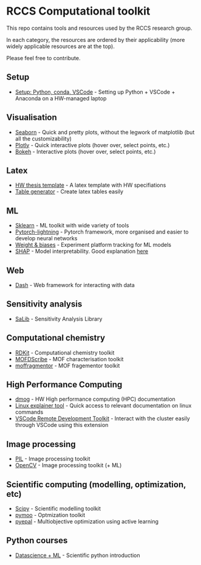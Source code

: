 # RCCS Computational toolkit

This repo contains tools and resources used by the RCCS research group.

In each category, the resources are ordered by their applicability (more widely applicable resources are at the top).   

Please feel free to contribute.

## Setup

- [Setup: Python, conda, VSCode](https://fmcilwaine.notion.site/Instructions-for-computational-setup-d0adba9746684d52b940ee2a6e31ebf1?pvs=4) - Setting up Python + VSCode + Anaconda on a HW-managed laptop

## Visualisation

- [Seaborn](https://seaborn.pydata.org/) - Quick and pretty plots, without the legwork of matplotlib (but all the customizability)
- [Plotly](https://plotly.com/python/) - Quick interactive plots (hover over, select points, etc.)
- [Bokeh](https://docs.bokeh.org/) - Interactive plots (hover over, select points, etc.)

## Latex

- [HW thesis template](https://github.com/AlexandreCoates/HW_LaTex_thesis_template) - A latex template with HW specifiations  
- [Table generator](https://www.tablesgenerator.com/) - Create latex tables easily 

## ML

- [Sklearn](https://scikit-learn.org/stable/) - ML toolkit with wide variety of tools
- [Pytorch-lightning](https://pytorch-lightning.readthedocs.io/) - Pytorch framework, more organised and easier to develop neural networks
- [Weight & biases](https://wandb.ai/) - Experiment platform tracking for ML models
- [SHAP](https://shap.readthedocs.io/) - Model interpretability. Good explanation [here](https://www.aidancooper.co.uk/a-non-technical-guide-to-interpreting-shap-analyses/)

## Web

- [Dash](https://plotly.com/examples/) - Web framework for interacting with data

## Sensitivity analysis

- [SaLib](https://salib.readthedocs.io/en/latest/) - Sensitivity Analysis Library

## Computational chemistry

- [RDKit](https://www.rdkit.org/) - Computational chemistry toolkit
- [MOFDScribe](https://github.com/kjappelbaum/mofdscribe) - MOF characterisation toolkit
- [moffragmentor](https://github.com/kjappelbaum/moffragmentor) - MOF fragementor toolkit

## High Performance Computing

- [dmog](https://dmogdocs.readthedocs.io/en/latest/) - HW High performance computing (HPC) documentation
- [Linux explainer tool](https://explainshell.com/explain?cmd=ls+-lah) - Quick access to relevant documentation on linux commands
- [VSCode Remote Development Toolkit](https://code.visualstudio.com/docs/remote/remote-overview) - Interact with the cluster easily through VSCode using this extension

## Image processing

- [PIL](https://pillow.readthedocs.io/en/stable/) - Image processing toolkit
- [OpenCV](https://opencv.org/) - Image processing toolkit (+ ML)

## Scientific computing (modelling, optimization, etc)

- [Scipy](https://docs.scipy.org/doc/scipy/tutorial/index.html) - Scientific modelling toolkit
- [pymoo](https://pymoo.org/) - Optmization toolkit
- [pyepal](https://github.com/kjappelbaum/pyepal) - Multiobjective optimization using active learning

## Python courses

- [Datascience + ML](https://www.udemy.com/course/python-for-data-science-and-machine-learning-bootcamp/) - Scientific python introduction

<!-- ## RCCS tools -->

<!-- - [Breakthrough analyser](https://github.com/FMcil/AdsorptionBreakthroughAnalysis) - Breakthrough analysis script for breakthrough rig -->
<!-- - [How-to-guide](https://github.com/FMcil/x) - x -->
